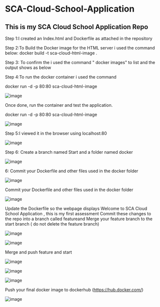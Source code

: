 # SCA-Cloud-School-Application
## This is my SCA Cloud School Application Repo

Step 1:I created an Index.html and Dockerfile as attached in the repository

Step 2:To Build the Docker image for the HTML server i used the command below: docker build -t sca-cloud-html-image .

Step 3: To confirm the i used the command " docker images" to list and the output shows as below

Step 4:To run the docker container i used the command 

docker run -d -p 80:80 sca-cloud-html-image

![image](https://user-images.githubusercontent.com/56696638/125689591-2d916ecc-074d-46ff-b35f-4e7c86a76053.png)

Once done, run the container and test the application. 

docker run -d -p 80:80 sca-cloud-html-image

![image](https://user-images.githubusercontent.com/56696638/125690015-df08349a-8f01-4418-8a5a-f1161d9f23cc.png)

Step 5:I viewed it in the browser using localhost:80


![image](https://user-images.githubusercontent.com/56696638/125690342-b200d94b-3d9e-449c-b2cb-ffdfa8868f7a.png)

Step 6: Create a branch named Start and a folder named docker

![image](https://user-images.githubusercontent.com/56696638/125690945-18db353d-c1a8-46aa-a915-f3d91e0f8d62.png)


6: Commit your Dockerfile and other files used in the docker folder

![image](https://user-images.githubusercontent.com/56696638/125691188-e9a854e9-61de-45ca-840e-1e88157c719a.png)


Commit your Dockerfile and other files used in the docker folder

![image](https://user-images.githubusercontent.com/56696638/125691288-5c6b40fb-fcdc-4b8a-9de3-e51a1008c134.png)


Update the Dockerfile so the webpage displays Welcome to SCA Cloud School Application , this is my first assessment
Commit these changes to the repo into a branch called featureand Merge your feature branch to the start branch ( do not delete the feature branch)


![image](https://user-images.githubusercontent.com/56696638/125691541-72955d17-4d73-4900-8d20-5ed890d487f0.png)

![image](https://user-images.githubusercontent.com/56696638/125691699-5d8b1ba5-bec5-4a24-abc6-d45bb4adee1a.png)


Merge and push feature and start


![image](https://user-images.githubusercontent.com/56696638/125691785-3746ee7d-95ff-4168-b906-ad5da45a8403.png)


![image](https://user-images.githubusercontent.com/56696638/125691875-2f104bbd-d277-4a34-8ced-a1c9212d3ab1.png)


![image](https://user-images.githubusercontent.com/56696638/125692113-df3cf340-84ae-4147-8909-df7364eff480.png)

Push your final docker image to dockerhub (https://hub.docker.com/)


![image](https://user-images.githubusercontent.com/56696638/125692254-081446fe-6ca4-4abc-bdc0-3def3d6c6a72.png)


